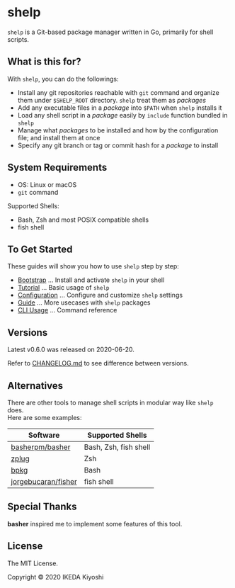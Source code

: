 # shelp

`shelp` is a Git-based package manager written in Go, primarily for shell scripts.

## What is this for?

With `shelp`, you can do the followings:

- Install any git repositories reachable with `git` command and organize them under `$SHELP_ROOT` directory. `shelp` treat them as _packages_
- Add any executable files in a _package_ into `$PATH` when `shelp` installs it
- Load any shell script in a _package_ easily by `include` function bundled in `shelp`
- Manage what _packages_ to be installed and how by the configuration file; and install them at once
- Specify any git branch or tag or commit hash for a _package_ to install

## System Requirements

- OS: Linux or macOS
- `git` command

Supported Shells:

- Bash, Zsh and most POSIX compatible shells
- fish shell

## To Get Started

These guides will show you how to use `shelp` step by step:

- [Bootstrap](./bootstrap/) ... Install and activate `shelp` in your shell
- [Tutorial](./tutorial/) ... Basic usage of `shelp`
- [Configuration](./configuration/) ... Configure and customize `shelp` settings
- [Guide](./guide/) ... More usecases with `shelp` packages
- [CLI Usage](./cli-usage/) ... Command reference

## Versions

Latest v0.6.0 was released on 2020-06-20.

Refer to [CHANGELOG.md](https://github.com/progrhyme/shelp/blob/master/CHANGELOG.md) to see difference between versions.

## Alternatives

There are other tools to manage shell scripts in modular way like `shelp` does.  
Here are some examples:

 Software | Supported Shells
----------|------------------
 [basherpm/basher](https://github.com/basherpm/basher) | Bash, Zsh, fish shell
 [zplug](https://github.com/zplug/zplug) | Zsh
 [bpkg](https://www.bpkg.sh/) | Bash
 [jorgebucaran/fisher](https://github.com/jorgebucaran/fisher) | fish shell

## Special Thanks

**basher** inspired me to implement some features of this tool.

## License

The MIT License.

Copyright &copy; 2020 IKEDA Kiyoshi
